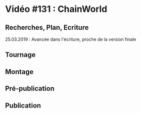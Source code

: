 # Vidéo #131 : ChainWorld

## Recherches, Plan, Ecriture
25.03.2019  : Avancée dans l'écriture, proche de la version finale

## Tournage

## Montage

## Pré-publication

## Publication

